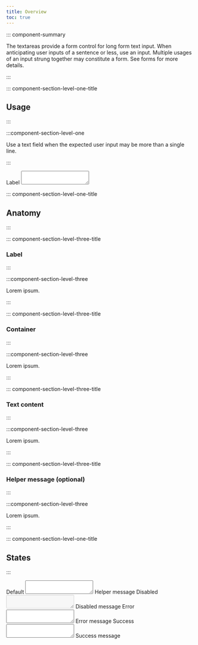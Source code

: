 ```yaml
---
title: Overview
toc: true
---
```


::: component-summary

The textareas provide a form control for long form text input. When anticipating user inputs of a sentence or less, use an input. Multiple usages of an input strung together may constitute a form. See forms for more details.

:::

::: component-section-level-one-title

## Usage

:::

:::component-section-level-one

Use a text field when the expected user input may be more than a single line.

:::

<DocIndent>
<div>
    <cds-textarea control-width="shrink">
        <label>Label</label>
        <textarea></textarea>
    </cds-textarea>
</div>
</DocIndent>

::: component-section-level-one-title

## Anatomy

:::

::: component-section-level-three-title

### Label

:::

:::component-section-level-three

Lorem ipsum.

:::

::: component-section-level-three-title

### Container

:::

:::component-section-level-three

Lorem ipsum.

:::

::: component-section-level-three-title

### Text content

:::

:::component-section-level-three

Lorem ipsum.

:::

::: component-section-level-three-title

### Helper message (optional)

:::

:::component-section-level-three

Lorem ipsum.

:::

::: component-section-level-one-title

## States

:::

<DocIndent>
<div>
    <cds-form-group layout="horizontal">
      <cds-textarea layout="horizontal">
        <label>Default</label>
        <textarea></textarea>
        <cds-control-message>Helper message</cds-control-message>
      </cds-textarea>
      <cds-textarea layout="horizontal">
        <label>Disabled</label>
        <textarea disabled></textarea>
        <cds-control-message status="success">Disabled message</cds-control-message>
      </cds-textarea>
      <cds-textarea layout="horizontal" status="error">
        <label>Error</label>
        <textarea></textarea>
        <cds-control-message status="error">Error message</cds-control-message>
      </cds-textarea>
      <cds-textarea layout="horizontal" status="success">
        <label>Success</label>
        <textarea></textarea>
        <cds-control-message status="success">Success message</cds-control-message>
      </cds-textarea>
    </cds-form-group>
</div>
</DocIndent>
